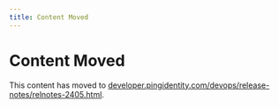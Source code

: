 ```yaml
---
title: Content Moved
---
```

# Content Moved

This content has moved to [developer.pingidentity.com/devops/release-notes/relnotes-2405.html](https://developer.pingidentity.com/devops/release-notes/relnotes-2405.html).
